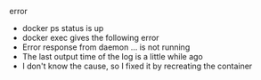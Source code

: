 error

- docker ps status is up
- docker exec gives the following error
- Error response from daemon ... is not running
- The last output time of the log is a little while ago
- I don't know the cause, so I fixed it by recreating the container
